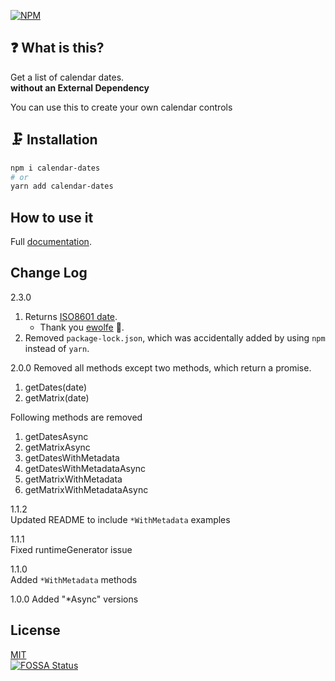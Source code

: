 [![NPM](https://nodei.co/npm/calendar-dates.png?downloads=true&downloadRank=true&stars=true)](https://nodei.co/npm/calendar-dates/)

## ❓ What is this?

Get a list of calendar dates.  
**without an External Dependency**

You can use this to create your own calendar controls

## 🗜️ Installation

```bash
npm i calendar-dates
# or
yarn add calendar-dates
```

## How to use it

Full [documentation](https://dance2die.github.io/calendar-dates/).

## Change Log

2.3.0
1. Returns [ISO8601 date](https://github.com/dance2die/calendar-dates/pull/19).
    * Thank you [ewolfe](https://github.com/ewolfe) 🙌.
1. Removed `package-lock.json`, which was accidentally added by using `npm` instead of `yarn`.

2.0.0
Removed all methods except two methods, which return a promise.

1.  getDates(date)
1.  getMatrix(date)

Following methods are removed

1.  getDatesAsync
1.  getMatrixAsync
1.  getDatesWithMetadata
1.  getDatesWithMetadataAsync
1.  getMatrixWithMetadata
1.  getMatrixWithMetadataAsync

1.1.2  
Updated README to include `*WithMetadata` examples

1.1.1  
Fixed runtimeGenerator issue

1.1.0  
Added `*WithMetadata` methods

1.0.0
Added "\*Async" versions

## License

[MIT](https://github.com/dance2die/calendar-dates/blob/master/LICENSE)  
[![FOSSA Status](https://app.fossa.io/api/projects/git%2Bgithub.com%2Fdance2die%2Fcalendar-dates.svg?type=large)](https://app.fossa.io/projects/git%2Bgithub.com%2Fdance2die%2Fcalendar-dates?ref=badge_large)
